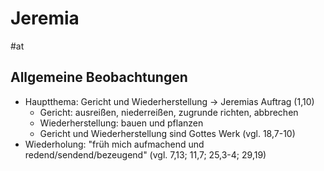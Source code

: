 # Jeremia

#at

## Allgemeine Beobachtungen

- Hauptthema: Gericht und Wiederherstellung -> Jeremias Auftrag (1,10)
	- Gericht: ausreißen, niederreißen, zugrunde richten, abbrechen
	- Wiederherstellung: bauen und pflanzen
	- Gericht und Wiederherstellung sind Gottes Werk (vgl. 18,7-10)
- Wiederholung: "früh mich aufmachend und redend/sendend/bezeugend" (vgl. 7,13; 11,7; 25,3-4; 29,19)

